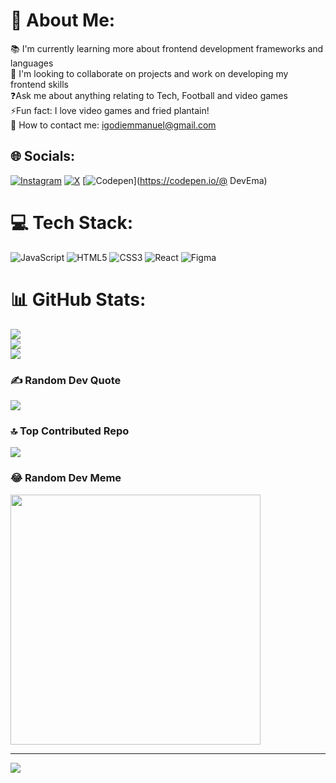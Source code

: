 # 💫 About Me:
📚 I'm currently learning more about frontend development frameworks and languages<br>🤝 I'm looking to collaborate on projects and work on developing my frontend skills<br>❓Ask me about anything relating to Tech, Football and video games<br>⚡️Fun fact: I love video games and fried plantain!<br>📧 How to contact me: igodiemmanuel@gmail.com<br>


## 🌐 Socials:
[![Instagram](https://img.shields.io/badge/Instagram-%23E4405F.svg?logo=Instagram&logoColor=white)](https://instagram.com/@_ig.emma) [![X](https://img.shields.io/badge/X-black.svg?logo=X&logoColor=white)](https://x.com/@__Crazyblacky) [![Codepen](https://img.shields.io/badge/Codepen-000000?style=for-the-badge&logo=codepen&logoColor=white)](https://codepen.io/@ DevEma) 

# 💻 Tech Stack:
![JavaScript](https://img.shields.io/badge/javascript-%23323330.svg?style=for-the-badge&logo=javascript&logoColor=%23F7DF1E) ![HTML5](https://img.shields.io/badge/html5-%23E34F26.svg?style=for-the-badge&logo=html5&logoColor=white) ![CSS3](https://img.shields.io/badge/css3-%231572B6.svg?style=for-the-badge&logo=css3&logoColor=white) ![React](https://img.shields.io/badge/react-%2320232a.svg?style=for-the-badge&logo=react&logoColor=%2361DAFB) ![Figma](https://img.shields.io/badge/figma-%23F24E1E.svg?style=for-the-badge&logo=figma&logoColor=white)
# 📊 GitHub Stats:
![](https://github-readme-stats.vercel.app/api?username=Mr-igodi&theme=tokyonight&hide_border=false&include_all_commits=false&count_private=false)<br/>
![](https://github-readme-streak-stats.herokuapp.com/?user=Mr-igodi&theme=tokyonight&hide_border=false)<br/>
![](https://github-readme-stats.vercel.app/api/top-langs/?username=Mr-igodi&theme=tokyonight&hide_border=false&include_all_commits=false&count_private=false&layout=compact)

### ✍️ Random Dev Quote
![](https://quotes-github-readme.vercel.app/api?type=horizontal&theme=radical)

### 🔝 Top Contributed Repo
![](https://github-contributor-stats.vercel.app/api?username=Mr-igodi&limit=5&theme=dark&combine_all_yearly_contributions=true)

### 😂 Random Dev Meme
<img src='https://randommeme-five.vercel.app/' style="height: 400px;"/>

---
[![](https://visitcount.itsvg.in/api?id=Mr-igodi&icon=4&color=3)](https://visitcount.itsvg.in)

<!-- Proudly created with GPRM ( https://gprm.itsvg.in ) -->

